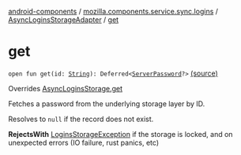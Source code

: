 [android-components](../../index.md) / [mozilla.components.service.sync.logins](../index.md) / [AsyncLoginsStorageAdapter](index.md) / [get](./get.md)

# get

`open fun get(id: `[`String`](https://kotlinlang.org/api/latest/jvm/stdlib/kotlin/-string/index.html)`): Deferred<`[`ServerPassword`](../-server-password.md)`?>` [(source)](https://github.com/mozilla-mobile/android-components/blob/master/components/service/sync-logins/src/main/java/mozilla/components/service/sync/logins/AsyncLoginsStorage.kt#L349)

Overrides [AsyncLoginsStorage.get](../-async-logins-storage/get.md)

Fetches a password from the underlying storage layer by ID.

Resolves to `null` if the record does not exist.

**RejectsWith**
[LoginsStorageException](../-logins-storage-exception.md) if the storage is locked, and on unexpected
    errors (IO failure, rust panics, etc)

